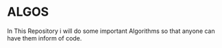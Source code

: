 

# ALGOS

In This Repository  i will do some important Algorithms so that anyone can have them inform of  code.
